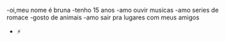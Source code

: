 -oi,meu nome é bruna
-tenho 15 anos 
-amo ouvir musicas 
-amo series de romace
-gosto de animais 
-amo sair pra lugares com meus amigos
- ⚡ 
